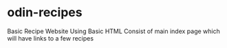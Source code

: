 # odin-recipes
Basic Recipe Website
Using Basic HTML
Consist of main index page which will have links to a few recipes
